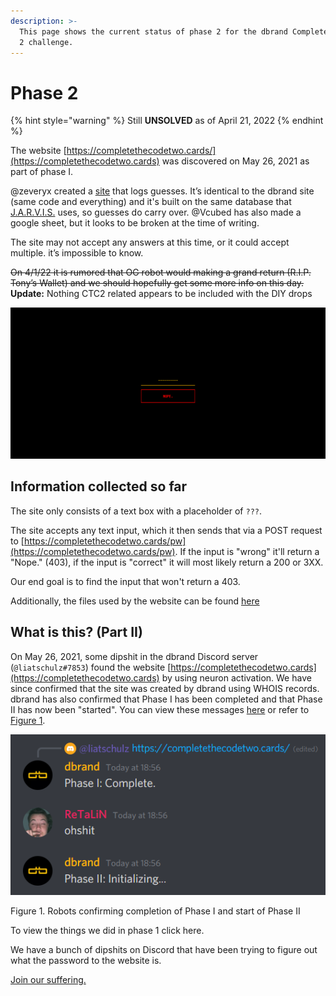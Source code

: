 ```yaml
---
description: >-
  This page shows the current status of phase 2 for the dbrand Complete the Code
  2 challenge.
---
```


# Phase 2

{% hint style="warning" %}
Still **UNSOLVED** as of April 21, 2022
{% endhint %}

The website [https://completethecodetwo.cards/](https://completethecodetwo.cards) was discovered on May 26, 2021 as part of phase I.

@zeveryx created a [site](https://ctc2.zevaryx.com) that logs guesses. It’s identical to the dbrand site (same code and everything) and it's built on the same database that [J.A.R.V.I.S.](https://git.zevaryx.com/stark-industries/j.a.r.v.i.s.) uses, so guesses do carry over. @Vcubed has also made a google sheet, but it looks to be broken at the time of writing.

The site may not accept any answers at this time, or it could accept multiple. it’s impossible to know.

~~On 4/1/22 it is rumored that OG robot would making a grand return (R.I.P. Tony’s Wallet) and we should hopefully get some more info on this day.~~ **Update:** Nothing CTC2 related appears to be included with the DIY drops

![website.png](https://github.com/Complete-the-Code/ctc2-phase-2/raw/master/website.png)

## Information collected so far

The site only consists of a text box with a placeholder of `???`.

The site accepts any text input, which it then sends that via a POST request to [https://completethecodetwo.cards/pw](https://completethecodetwo.cards/pw). If the input is "wrong" it'll return a "Nope." (403), if the input is "correct" it will most likely return a 200 or 3XX.

Our end goal is to find the input that won't return a 403.

Additionally, the files used by the website can be found [here](https://github.com/Complete-the-Code/ctc2-phase-2/tree/master/page-files/)

## What is this? (Part II)

On May 26, 2021, some dipshit in the dbrand Discord server (`@liatschulz#7853`) found the website [https://completethecodetwo.cards](https://completethecodetwo.cards) by using neuron activation. We have since confirmed that the site was created by dbrand using WHOIS records. dbrand has also confirmed that Phase I has been completed and that Phase II has now been "started". You can view these messages [here](https://discord.com/channels/520021794380447745/832309320934621234/847171349113471046) or refer to [Figure 1](https://github.com/Complete-the-Code/ctc2-phase-2/blob/master/figures/1.png).

![1.png](https://github.com/Complete-the-Code/ctc2-phase-2/raw/master/figures/1.png)

Figure 1. Robots confirming completion of Phase I and start of Phase II

To view the things we did in phase 1 click here.

We have a bunch of dipshits on Discord that have been trying to figure out what the password to the website is.

[Join our suffering.](https://discord.gg/dbrand)
